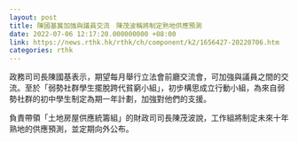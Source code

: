 ```yaml
---
layout: post
title: 陳國基冀加強與議員交流　陳茂波稱將制定熟地供應預測
date: 2022-07-06 12:17:20.000000000 +08:00
link: https://news.rthk.hk/rthk/ch/component/k2/1656427-20220706.htm
categories: rthk
---
```


政務司司長陳國基表示，期望每月舉行立法會前廳交流會，可加強與議員之間的交流。至於「弱勢社群學生擺脫跨代貧窮小組」，初步構思成立行動小組，為來自弱勢社群的初中學生制定為期一年計劃，加強對他們的支援。

負責帶領「土地房屋供應統籌組」的財政司司長陳茂波說，工作組將制定未來十年熟地的供應預測，並定期向外公布。
